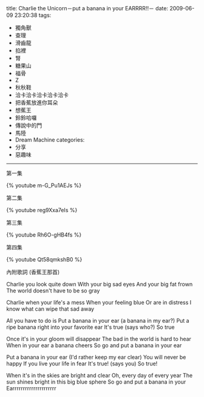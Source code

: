title: Charlie the Unicorn－put a banana in your EARRRR!!－
date: 2009-06-09 23:20:38
tags:
- 獨角獸
- 查理
- 滑齒龍
- 掐裡
- 腎
- 糖果山
- 福骨
- Z
- 秋秋鞋
- 洽卡洽卡洽卡洽卡洽卡
- 把香蕉放進你耳朵
- 想蕉王
- 鈴鈴哈囉
- 傳說中的門
- 馬陸
- Dream Machine
categories:
- 分享
- 惡趣味
---

第一集

{% youtube m-G_Pu1AEJs %}

第二集

{% youtube reg9Xxa7eIs %}

第三集

{% youtube Rh6O-gHB4fs %}

第四集

{% youtube Qt58qmkshB0 %}

內附歌詞 (香蕉王那首)

<!-- more -->

Charlie you look quite down
With your big sad eyes
And your big fat frown
The world doesn't have to be so gray

Charlie when your life's a mess
When your feeling blue
Or are in distress
I know what can wipe that sad away

All you have to do is
Put a banana in your ear (a banana in my ear?)
Put a ripe banana right into your favorite ear
It's true (says who?)
So true

Once it's in your gloom will disappear
The bad in the world is hard to hear
When in your ear a banana cheers
So go and put a banana in your ear

Put a banana in your ear (I'd rather keep my ear clear)
You will never be happy
If you live your life in fear
It's true! (says you)
So true!

When it's in the skies are bright and clear
Oh, every day of every year
The sun shines bright in this big blue sphere
So go and put a banana in your
Earrrrrrrrrrrrrrrrrrrrr